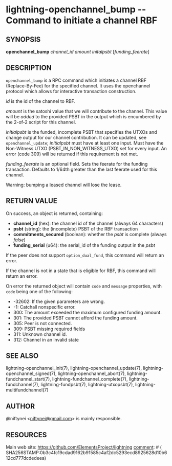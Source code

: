 lightning-openchannel\_bump -- Command to initiate a channel RBF
=====================================================================

SYNOPSIS
--------

**openchannel_bump** *channel_id* *amount* *initalpsbt* [*funding_feerate*]

DESCRIPTION
-----------

`openchannel_bump` is a RPC command which initiates a channel
RBF (Replace-By-Fee) for the specified channel. It uses the openchannel protocol
which allows for interactive transaction construction.

*id* is the id of the channel to RBF.

*amount* is the satoshi value that we will contribute to the channel.
This value will be _added_ to the provided PSBT in the output which is
encumbered by the 2-of-2 script for this channel.

*initialpsbt* is the funded, incomplete PSBT that specifies the UTXOs and
change output for our channel contribution. It can be updated,
see `openchannel_update`; *initialpsbt* must have at least one input.
Must have the Non-Witness UTXO (PSBT\_IN\_NON\_WITNESS\_UTXO) set for
every input. An error (code 309) will be returned if this requirement
is not met.

*funding_feerate* is an optional field. Sets the feerate for the
funding transaction. Defaults to 1/64th greater than the last
feerate used for this channel.

Warning: bumping a leased channel will lose the lease.

RETURN VALUE
------------

[comment]: # (GENERATE-FROM-SCHEMA-START)
On success, an object is returned, containing:
- **channel_id** (hex): the channel id of the channel (always 64 characters)
- **psbt** (string): the (incomplete) PSBT of the RBF transaction
- **commitments_secured** (boolean): whether the *psbt* is complete (always *false*)
- **funding_serial** (u64): the serial_id of the funding output in the *psbt*

[comment]: # (GENERATE-FROM-SCHEMA-END)

If the peer does not support `option_dual_fund`, this command
will return an error.

If the channel is not in a state that is eligible for RBF, this command
will return an error.

On error the returned object will contain `code` and `message` properties,
with `code` being one of the following:

- -32602: If the given parameters are wrong.
- -1: Catchall nonspecific error.
- 300: The amount exceeded the maximum configured funding amount.
- 301: The provided PSBT cannot afford the funding amount.
- 305: Peer is not connected.
- 309: PSBT missing required fields
- 311: Unknown channel id.
- 312: Channel in an invalid state

SEE ALSO
--------

lightning-openchannel\_init(7), lightning-openchannel\_update(7),
lightning-openchannel\_signed(7), lightning-openchannel\_abort(7),
lightning-fundchannel\_start(7), lightning-fundchannel\_complete(7),
lightning-fundchannel(7), lightning-fundpsbt(7), lightning-utxopsbt(7),
lightning-multifundchannel(7)

AUTHOR
------

@niftynei <<niftynei@gmail.com>> is mainly responsible.

RESOURCES
---------

Main web site: <https://github.com/ElementsProject/lightning>
[comment]: # ( SHA256STAMP:0b3c4fc19cdad9162b91585c4af2dc5293ecd8925628d10b612cd777dcdedeea)
